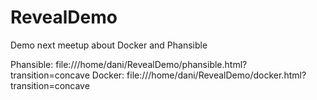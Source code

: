 # RevealDemo

Demo next meetup about Docker and Phansible

Phansible: file:///home/dani/RevealDemo/phansible.html?transition=concave
Docker: file:///home/dani/RevealDemo/docker.html?transition=concave
